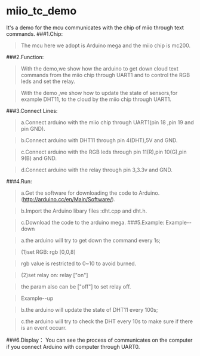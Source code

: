 miio_tc_demo
============
It's a demo for the mcu communicates with the chip of miio through text commands. 
###1.Chip:
>    The mcu here we adopt is Arduino mega and the miio chip is mc200.

###2.Function:
>    With the demo,we show how the arduino to get down cloud text commands from the miio chip through UART1 and to control the RGB leds and set the relay.

>    With the demo ,we show how to update the state of sensors,for example DHT11, to the cloud by the miio chip through UART1.

###3.Connect Lines:
>    a.Connect arduino with the miio chip through UART1(pin 18 ,pin 19 and pin GND).

>    b.Connect arduino with DHT11 through pin 4(DHT),5V and GND.

>    c.Connect arduino with the RGB leds through pin 11(R),pin 10(G),pin 9(B) and GND.

>    d.Connect arduino with the relay through pin 3,3.3v and GND.

###4.Run:
>    a.Get the software for downloading the code to Arduino.(http://arduino.cc/en/Main/Software/). 

>    b.Import the Arduino libary files :dht.cpp and dht.h. 

>    c.Download the code to the arduino mega.
###5.Example:
>  Example--down

>    a.the arduino will try to get down the command every 1s;

>    (1)set RGB:       rgb  [0,0,8]

>    rgb value is restricted to 0~10 to avoid burned.

>    (2)set relay on:  relay  ["on"]

>    the param also can be ["off"] to set relay off.
     
>  Example--up

>  b.the arduino will update the state of DHT11 every 100s;

>  c.the arduino will try to check the DHT every 10s to make sure if there is an event occurr.

###6.Display：
  You can see the process of communicates on the computer if you connect Arduino with computer through UART0. 
